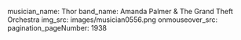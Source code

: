 musician_name: Thor
band_name: Amanda Palmer &amp; The Grand Theft Orchestra
img_src: images/musician0556.png
onmouseover_src: 
pagination_pageNumber: 1938